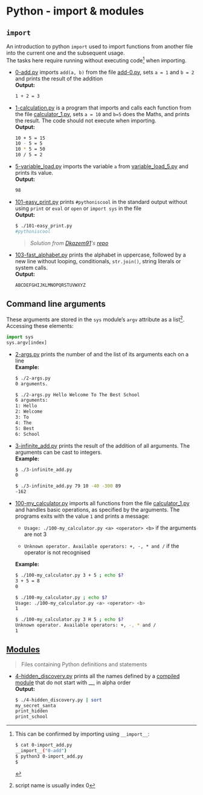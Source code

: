 # Python - import & modules

## `import`

An introduction to python `import` used to import functions from another file into the current one and the subsequent usage.  
The tasks here require running without executing code[^2] when importing.

* [0-add.py](./0-add.py) imports `add(a, b)` from the file [add-0.py](./add_0.py), sets `a = 1` and `b = 2` and prints the result of the addition  
**Output:**

  ```bash  
  1 + 2 = 3
  ```

* [1-calculation.py](./1-calculation.py) is a program that imports and calls each function from the file [calculator_1.py](./calculator_1.py), sets `a = 10` and `b=5` does the Maths, and prints the result. The code should not execute when importing.  
**Output:**

  ```bash
  10 + 5 = 15
  10 - 5 = 5
  10 * 5 = 50
  10 / 5 = 2
  ```

* [5-variable_load.py](./5-variable_load.py) imports the variable `a` from [variable_load_5.py](./variable_load_5.py) and prints its value.  
**Output:**

  ```bash
  98
  ```

* [101-easy_print.py](./101-easy_print.py) prints `#pythoniscool` in the standard output without using `print` or `eval` or `open` or `import sys` in the file  
**Output:**

  ```bash
  $ ./101-easy_print.py
  #pythoniscool
  ```

   > _Solution from [Dkazem91](https://github.com/Dkazem91)'s [repo](https://github.com/Dkazem91/holbertonschool-higher_level_programming/tree/master/0x02-python-import_modules)_

* [103-fast_alphabet.py](./103-fast_alphabet.py) prints the alphabet in uppercase, followed by a new line without looping, conditionals, `str.join()`, string literals or system calls.  
**Output:**

  ```bash
  ABCDEFGHIJKLMNOPQRSTUVWXYZ
  ```

## Command line arguments

These arguments are stored in the `sys` module’s `argv` attribute as a list[^1].
Accessing these elements:

```python
import sys
sys.argv[index]
```

* [2-args.py](./2-args.py) prints the number of and the list of its arguments each on a line  
**Example:**

  ```bash
  $ ./2-args.py 
  0 arguments.

  $ ./2-args.py Hello Welcome To The Best School
  6 arguments:
  1: Hello
  2: Welcome
  3: To
  4: The
  5: Best
  6: School
  ```

* [3-infinite_add.py](./3-infinite_add.py) prints the result of the addition of all arguments. The arguments can be cast to integers.  
**Example:**

  ```bash
  $ ./3-infinite_add.py
  0

  $ ./3-infinite_add.py 79 10 -40 -300 89 
  -162
  ```

* [100-my_calculator.py](./100-my_calculator.py) imports all functions from the file [calculator_1.py](./calculator_1.py) and handles basic operations, as specified by the arguments. The programs exits with the value `1` and prints a message:

  * `Usage: ./100-my_calculator.py <a> <operator> <b>` if the arguments are not 3

  * `Unknown operator. Available operators: +, -, * and /` if the operator is not recognised
  
  **Example:**

  ```bash
  $ ./100-my_calculator.py 3 + 5 ; echo $?
  3 + 5 = 8
  0

  $ ./100-my_calculator.py ; echo $?
  Usage: ./100-my_calculator.py <a> <operator> <b>
  1

  $ ./100-my_calculator.py 3 H 5 ; echo $?
  Unknown operator. Available operators: +, -, * and /
  1 
  ```

## [Modules](https://docs.python.org/3.8/tutorial/modules.html)
>
> Files containing Python definitions and statements

* [4-hidden_discovery.py](./4-hidden_discovery.py) prints all the names defined by a [compiled module](https://github.com/holbertonschool/0x02.py/raw/master/hidden_4.pyc) that do not start with __, in alpha order  
**Output:**

  ```bash
  $ ./4-hidden_discovery.py | sort
  my_secret_santa
  print_hidden
  print_school
  ```

[^1]: script name is usually index 0  
[^2]: This can be confirmed by importing using `__import__`:

    ```bash
    $ cat 0-import_add.py
	__import__("0-add")
	$ python3 0-import_add.py
	$
	```
